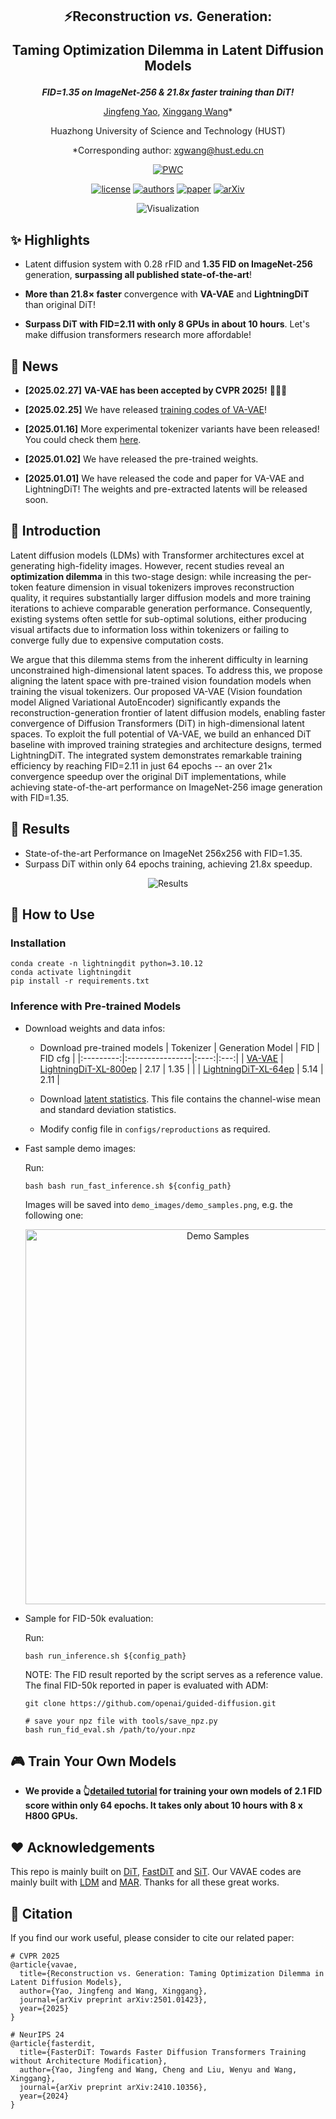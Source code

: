 <div align="center">

<h2>⚡Reconstruction <i>vs.</i> Generation:

Taming Optimization Dilemma in Latent Diffusion Models</h2>

**_FID=1.35 on ImageNet-256 & 21.8x faster training than DiT!_**

[Jingfeng Yao](https://github.com/JingfengYao), [Xinggang Wang](https://xwcv.github.io/index.htm)*

Huazhong University of Science and Technology (HUST)

*Corresponding author: xgwang@hust.edu.cn

[![PWC](https://img.shields.io/endpoint.svg?url=https://paperswithcode.com/badge/reconstruction-vs-generation-taming-1/image-generation-on-imagenet-256x256)](https://paperswithcode.com/sota/image-generation-on-imagenet-256x256?p=reconstruction-vs-generation-taming-1)
<!-- [![arXiv](https://img.shields.io/badge/arXiv-VA_VAE-b31b1b.svg)]()
[![arXiv](https://img.shields.io/badge/arXiv-FasterDiT-b31b1b.svg)](https://arxiv.org/abs/2410.10356) -->
[![license](https://img.shields.io/badge/license-MIT-blue)](LICENSE)
[![authors](https://img.shields.io/badge/by-hustvl-green)](https://github.com/hustvl)
[![paper](https://img.shields.io/badge/CVPR'25-VA_VAE-b31b1b.svg)](https://arxiv.org/abs/2501.01423)
[![arXiv](https://img.shields.io/badge/NeurIPS'24-FasterDiT-b31b1b.svg)](https://arxiv.org/abs/2410.10356)




</div>
<div align="center">
<img src="images/vis.png" alt="Visualization">
</div>

## ✨ Highlights

- Latent diffusion system with 0.28 rFID and **1.35 FID on ImageNet-256** generation, **surpassing all published state-of-the-art**!

- **More than 21.8× faster** convergence with **VA-VAE** and **LightningDiT** than original DiT!

- **Surpass DiT with FID=2.11 with only 8 GPUs in about 10 hours**. Let's make diffusion transformers research more affordable!

## 📰 News

- **[2025.02.27]** **VA-VAE has been accepted by CVPR 2025!** 🎉🎉🎉

- **[2025.02.25]** We have released [training codes of VA-VAE](vavae)!

- **[2025.01.16]** More experimental tokenizer variants have been released! You could check them [here](https://huggingface.co/hustvl/va-vae-imagenet256-experimental-variants/tree/main).

- **[2025.01.02]** We have released the pre-trained weights.

- **[2025.01.01]** We have released the code and paper for VA-VAE and LightningDiT! The weights and pre-extracted latents will be released soon.

## 📄 Introduction

Latent diffusion models (LDMs) with Transformer architectures excel at generating high-fidelity images. However, recent studies reveal an **optimization dilemma** in this two-stage design: while increasing the per-token feature dimension in visual tokenizers improves reconstruction quality, it requires substantially larger diffusion models and more training iterations to achieve comparable generation performance.
Consequently, existing systems often settle for sub-optimal solutions, either producing visual artifacts due to information loss within tokenizers or failing to converge fully due to expensive computation costs.

We argue that this dilemma stems from the inherent difficulty in learning unconstrained high-dimensional latent spaces. To address this, we propose aligning the latent space with pre-trained vision foundation models when training the visual tokenizers. Our proposed VA-VAE (Vision foundation model Aligned Variational AutoEncoder) significantly expands the reconstruction-generation frontier of latent diffusion models, enabling faster convergence of Diffusion Transformers (DiT) in high-dimensional latent spaces.
To exploit the full potential of VA-VAE, we build an enhanced DiT baseline with improved training strategies and architecture designs, termed LightningDiT.
The integrated system demonstrates remarkable training efficiency by reaching FID=2.11 in just 64 epochs -- an over 21× convergence speedup over the original DiT implementations, while achieving state-of-the-art performance on ImageNet-256 image generation with FID=1.35.

## 📝 Results

- State-of-the-art Performance on ImageNet 256x256 with FID=1.35.
- Surpass DiT within only 64 epochs training, achieving 21.8x speedup.

<div align="center">
<img src="images/results.png" alt="Results">
</div>

## 🎯 How to Use

### Installation

```
conda create -n lightningdit python=3.10.12
conda activate lightningdit
pip install -r requirements.txt
```


### Inference with Pre-trained Models

- Download weights and data infos:

    - Download pre-trained models
        | Tokenizer | Generation Model | FID | FID cfg |
        |:---------:|:----------------|:----:|:---:|
        | [VA-VAE](https://huggingface.co/hustvl/vavae-imagenet256-f16d32-dinov2/blob/main/vavae-imagenet256-f16d32-dinov2.pt) | [LightningDiT-XL-800ep](https://huggingface.co/hustvl/lightningdit-xl-imagenet256-800ep/blob/main/lightningdit-xl-imagenet256-800ep.pt) | 2.17 | 1.35 |
        |           | [LightningDiT-XL-64ep](https://huggingface.co/hustvl/lightningdit-xl-imagenet256-64ep/blob/main/lightningdit-xl-imagenet256-64ep.pt) | 5.14 | 2.11 |

    - Download [latent statistics](https://huggingface.co/hustvl/vavae-imagenet256-f16d32-dinov2/blob/main/latents_stats.pt). This file contains the channel-wise mean and standard deviation statistics.

    - Modify config file in ``configs/reproductions`` as required. 

- Fast sample demo images:

    Run:
    ```
    bash bash run_fast_inference.sh ${config_path}
    ```
    Images will be saved into ``demo_images/demo_samples.png``, e.g. the following one:
    <div align="center">
    <img src="images/demo_samples.png" alt="Demo Samples" width="600">
    </div>

- Sample for FID-50k evaluation:
    
    Run:
    ```
    bash run_inference.sh ${config_path}
    ```
    NOTE: The FID result reported by the script serves as a reference value. The final FID-50k reported in paper is evaluated with ADM:

    ```
    git clone https://github.com/openai/guided-diffusion.git
    
    # save your npz file with tools/save_npz.py
    bash run_fid_eval.sh /path/to/your.npz
    ```

## 🎮 Train Your Own Models

 
- **We provide a 👆[detailed tutorial](docs/tutorial.md) for training your own models of 2.1 FID score within only 64 epochs. It takes only about 10 hours with 8 x H800 GPUs.** 


## ❤️ Acknowledgements

This repo is mainly built on [DiT](https://github.com/facebookresearch/DiT), [FastDiT](https://github.com/chuanyangjin/fast-DiT) and [SiT](https://github.com/willisma/SiT). Our VAVAE codes are mainly built with [LDM](https://github.com/CompVis/latent-diffusion) and [MAR](https://github.com/LTH14/mar). Thanks for all these great works.

## 📝 Citation

If you find our work useful, please consider to cite our related paper:

```
# CVPR 2025
@article{vavae,
  title={Reconstruction vs. Generation: Taming Optimization Dilemma in Latent Diffusion Models},
  author={Yao, Jingfeng and Wang, Xinggang},
  journal={arXiv preprint arXiv:2501.01423},
  year={2025}
}

# NeurIPS 24
@article{fasterdit,
  title={FasterDiT: Towards Faster Diffusion Transformers Training without Architecture Modification},
  author={Yao, Jingfeng and Wang, Cheng and Liu, Wenyu and Wang, Xinggang},
  journal={arXiv preprint arXiv:2410.10356},
  year={2024}
}
```
